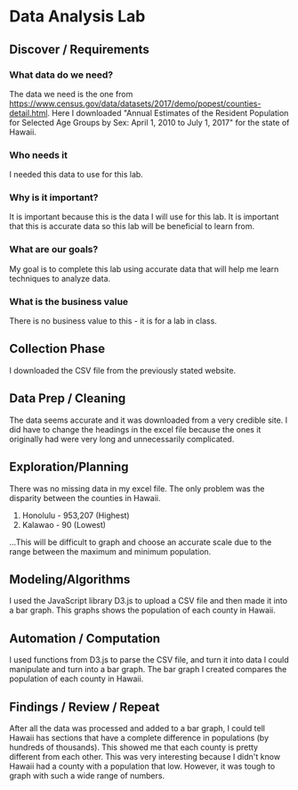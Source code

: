 # Data Analysis Lab

## Discover / Requirements
### What data do we need? ###
The data we need is the one from https://www.census.gov/data/datasets/2017/demo/popest/counties-detail.html. Here I downloaded "Annual Estimates of the Resident Population for Selected Age Groups by Sex: April 1, 2010 to July 1, 2017" for the state of Hawaii.

### Who needs it ###
I needed this data to use for this lab.

### Why is it important? ###
It is important because this is the data I will use for this lab. It is important that this is accurate data so this lab will be beneficial to learn from.

### What are our goals? ###
My goal is to complete this lab using accurate data that will help me learn techniques to analyze data.

### What is the business value ###
There is no business value to this - it is for a lab in class.

## Collection Phase ##
I downloaded the CSV file from the previously stated website.

## Data Prep / Cleaning ##
The data seems accurate and it was downloaded from a very credible site.
I did have to change the headings in the excel file because the ones it originally had were very long and unnecessarily complicated.

## Exploration/Planning ##
There was no missing data in my excel file. The only problem was the disparity between the counties in Hawaii.
1. Honolulu - 953,207 (Highest)
2. Kalawao - 90 (Lowest)

...This will be difficult to graph and choose an accurate scale due to the range between the maximum and minimum population.

## Modeling/Algorithms ##
I used the JavaScript library D3.js to upload a CSV file and then made it into a bar graph. This graphs shows the population of each county in Hawaii.

## Automation / Computation ##
I used functions from D3.js to parse the CSV file, and turn it into data I could manipulate and turn into a bar graph. The bar graph I created compares the population of each county in Hawaii.

## Findings / Review / Repeat ##
After all the data was processed and added to a bar graph, I could tell Hawaii has sections that have a complete difference in populations (by hundreds of thousands). This showed me that each county is pretty different from each other. This was very interesting because I didn't know Hawaii had a county with a population that low. However, it was tough to graph with such a wide range of numbers.
